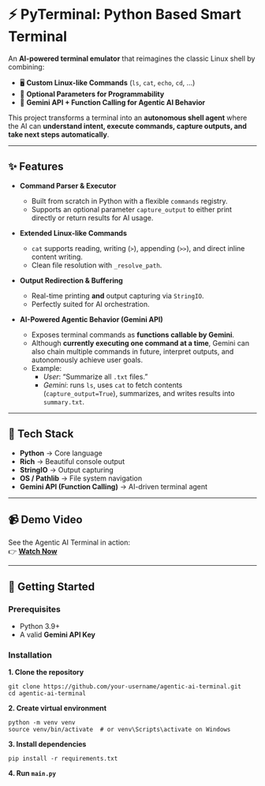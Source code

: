 # ⚡ PyTerminal: Python Based Smart Terminal  

An **AI-powered terminal emulator** that reimagines the classic Linux shell by combining:  

- 🖥️ **Custom Linux-like Commands** (`ls`, `cat`, `echo`, `cd`, …)  
- 🧩 **Optional Parameters for Programmability**  
- 🧠 **Gemini API + Function Calling for Agentic AI Behavior**  

This project transforms a terminal into an **autonomous shell agent** where the AI can **understand intent, execute commands, capture outputs, and take next steps automatically**.  

---

## ✨ Features  

- **Command Parser & Executor**  
  - Built from scratch in Python with a flexible `commands` registry.  
  - Supports an optional parameter `capture_output` to either print directly or return results for AI usage.  

- **Extended Linux-like Commands**  
  - `cat` supports reading, writing (`>`), appending (`>>`), and direct inline content writing.  
  - Clean file resolution with `_resolve_path`. 

- **Output Redirection & Buffering**  
  - Real-time printing **and** output capturing via `StringIO`.  
  - Perfectly suited for AI orchestration.  

- **AI-Powered Agentic Behavior (Gemini API)**  
  - Exposes terminal commands as **functions callable by Gemini**.  
  - Although **currently executing one command at a time**, Gemini can also chain multiple commands in future, interpret outputs, and autonomously achieve user goals.  
  - Example:  
    - *User*: “Summarize all `.txt` files.”  
    - *Gemini*: runs `ls`, uses `cat` to fetch contents (`capture_output=True`), summarizes, and writes results into `summary.txt`.  

---

## 🧠 Tech Stack  

- **Python** → Core language  
- **Rich** → Beautiful console output  
- **StringIO** → Output capturing  
- **OS / Pathlib** → File system navigation  
- **Gemini API (Function Calling)** → AI-driven terminal agent  

---

## 📹 Demo Video  

See the Agentic AI Terminal in action:  
👉 [**Watch Now**](https://youtu.be/D3J5pLw-V3Q)  

---

## 🚀 Getting Started  

### Prerequisites  
- Python 3.9+  
- A valid **Gemini API Key**  

### Installation  

**1. Clone the repository**
```
git clone https://github.com/your-username/agentic-ai-terminal.git
cd agentic-ai-terminal
```

**2. Create virtual environment**
```
python -m venv venv
source venv/bin/activate  # or venv\Scripts\activate on Windows
```

**3. Install dependencies**
```
pip install -r requirements.txt
```

**4. Run `main.py`**
